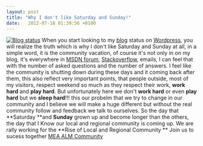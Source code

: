 ```yaml
---
layout: post
title: "Why I don't like Saturday and Sunday!"
date:   2012-07-18 01:39:56 +0100
---
```


[![Blog status](/assets/images2012/07/Wordpress-status.jpg)](/assets/images2012/07/Wordpress-status.jpg)
When you start looking to my [blog](https://mohamedradwan.com "Mohamed Radwan")
status on [Wordpress](http://wordpress.com "Wordpress website"),
you will realize the truth which is why I don\'t like Saturday and
Sunday at all, in a simple word, it is the community vacation, of course
it\'s not only in on my blog, it\'s everywhere in [MSDN
forum](http://social.msdn.microsoft.com/Forums/en-US/categories "MSDN Forum"),
[Stackoverflow](http://stackoverflow.com/ "stackoverflow"),
emails, I can feel that with the number of asked questions and the
number of answers. I feel like the community is shutting down during
these days and it coming back after them, this also reflect very
important points, that people outside,  most of my visitors, respect
weekend so much as they respect their work, **work hard** and **play
hard**. But unfortunately here we don\'t **work hard** or even **play
hard** but we **sleep hard**!!! this our probelm that we try to change
in our community and I believe we will make a huge different but without
the real community follow and feedback we talk to ourselves. So the day
that **Saturday **and **Sunday** grown up and become longer than the
others, the day that I Know our local
and regional community is coming up. We are rally working for the **Rise
of Local and Regional Community   ** Join us to sucess together [MEA
ALM Community ](http://www.facebook.com/MeaALMCommunity "MEA ALM Community ")

